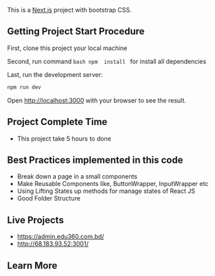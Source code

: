This is a [Next.js](https://nextjs.org/) project with bootstrap CSS.


## Getting Project Start Procedure

First, clone this project your local machine  

Second, run command ```bash npm  install ``` for install all dependencies

Last, run the development server:

```bash
npm run dev
```
Open [http://localhost:3000](http://localhost:3000) with your browser to see the result.

## Project Complete Time 

 - This project take 5 hours to done  

## Best Practices implemented in this code

 - Break down a page in a small components
 - Make Reusable Components like, ButtonWrapper, InputWrapper etc
 - Using Lifting States up methods for manage states of React JS
 - Good Folder Structure

## Live Projects

 - https://admin.edu360.com.bd/
 - http://68.183.93.52:3001/

## Learn More
